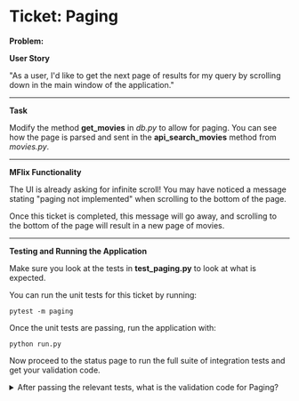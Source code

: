 Ticket: Paging
==============

**Problem:**

**User Story**

"As a user, I'd like to get the next page of results for my query by scrolling down in the main window of the application."

---

**Task**

Modify the method **get_movies** in _db.py_ to allow for paging. You can see how the page is parsed and sent in the **api_search_movies** method from _movies.py_.

---

**MFlix Functionality**

The UI is already asking for infinite scroll! You may have noticed a message stating "paging not implemented" when scrolling to the bottom of the page.

Once this ticket is completed, this message will go away, and scrolling to the bottom of the page will result in a new page of movies.

---

**Testing and Running the Application**

Make sure you look at the tests in **test_paging.py** to look at what is expected.

You can run the unit tests for this ticket by running:

```
pytest -m paging
```

Once the unit tests are passing, run the application with:

```
python run.py
```

Now proceed to the status page to run the full suite of integration tests and get your validation code.

<details> 
  <summary>After passing the relevant tests, what is the validation code for Paging?</summary>
   Answer: 5a9824d057adff467fb1f526
</details>